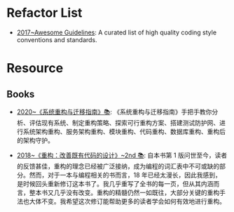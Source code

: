 # Refactor List

- [2017~Awesome Guidelines](https://github.com/Kristories/awesome-guidelines): A curated list of high quality coding style conventions and standards.

# Resource

## Books

- [2020~《系统重构与迁移指南》📚](https://github.com/phodal/migration): 《系统重构与迁移指南》手把手教你分析、评估现有系统、制定重构策略、探索可行重构方案、搭建测试防护网、进行系统架构重构、服务架构重构、模块重构、代码重构、数据库重构、重构后的架构守护。

- [2018~《重构：改善既有代码的设计》~2nd 📚](https://book-refactoring2.ifmicro.com/): 自本书第 1 版问世至今，读者的反馈甚佳，重构的理念已经被广泛接纳，成为编程的词汇表中不可或缺的部分。然而，对于一本与编程相关的书而言，18 年已经太漫长，因此我感到，是时候回头重新修订这本书了。我几乎重写了全书的每一页，但从其内涵而言，整本书又几乎没有改变。重构的精髓仍然一如既往，大部分关键的重构手法也大体不变。我希望这次修订能帮助更多的读者学会如何有效地进行重构。
